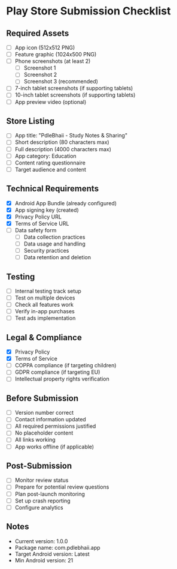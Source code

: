 # Play Store Submission Checklist

## Required Assets
- [ ] App icon (512x512 PNG)
- [ ] Feature graphic (1024x500 PNG)
- [ ] Phone screenshots (at least 2)
  - [ ] Screenshot 1
  - [ ] Screenshot 2
  - [ ] Screenshot 3 (recommended)
- [ ] 7-inch tablet screenshots (if supporting tablets)
- [ ] 10-inch tablet screenshots (if supporting tablets)
- [ ] App preview video (optional)

## Store Listing
- [ ] App title: "PdleBhaii - Study Notes & Sharing"
- [ ] Short description (80 characters max)
- [ ] Full description (4000 characters max)
- [ ] App category: Education
- [ ] Content rating questionnaire
- [ ] Target audience and content

## Technical Requirements
- [x] Android App Bundle (already configured)
- [x] App signing key (created)
- [x] Privacy Policy URL
- [x] Terms of Service URL
- [ ] Data safety form
  - [ ] Data collection practices
  - [ ] Data usage and handling
  - [ ] Security practices
  - [ ] Data retention and deletion

## Testing
- [ ] Internal testing track setup
- [ ] Test on multiple devices
- [ ] Check all features work
- [ ] Verify in-app purchases
- [ ] Test ads implementation

## Legal & Compliance
- [x] Privacy Policy
- [x] Terms of Service
- [ ] COPPA compliance (if targeting children)
- [ ] GDPR compliance (if targeting EU)
- [ ] Intellectual property rights verification

## Before Submission
- [ ] Version number correct
- [ ] Contact information updated
- [ ] All required permissions justified
- [ ] No placeholder content
- [ ] All links working
- [ ] App works offline (if applicable)

## Post-Submission
- [ ] Monitor review status
- [ ] Prepare for potential review questions
- [ ] Plan post-launch monitoring
- [ ] Set up crash reporting
- [ ] Configure analytics

## Notes
- Current version: 1.0.0
- Package name: com.pdlebhaii.app
- Target Android version: Latest
- Min Android version: 21
